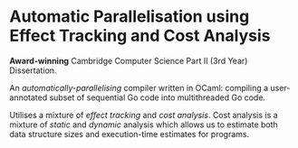 # Automatic Parallelisation using Effect Tracking and Cost Analysis 

**Award-winning** Cambridge Computer Science Part II (3rd Year) Dissertation. 

An _automatically-parallelising_ compiler written in OCaml: compiling a user-annotated subset of sequential Go code into multithreaded Go code. 

Utilises a mixture of _effect tracking_ and _cost analysis_. Cost analysis is a mixture of _static_ and _dynamic_ analysis which allows us to estimate both data structure sizes and execution-time estimates for programs.

